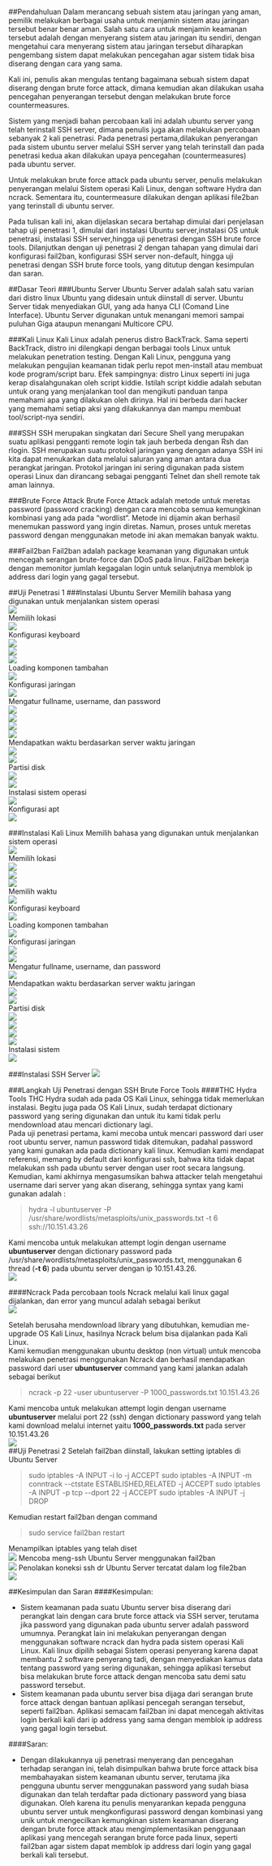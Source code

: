 ##Pendahuluan
Dalam merancang sebuah sistem atau jaringan yang aman, pemilik melakukan berbagai usaha untuk menjamin sistem atau jaringan tersebut benar benar aman. Salah satu cara untuk menjamin keamanan tersebut adalah dengan menyerang sistem atau jaringan itu sendiri, dengan mengetahui cara menyerang sistem atau jaringan tersebut diharapkan pengembang sistem dapat melakukan pencegahan agar sistem tidak bisa diserang dengan cara yang sama.

Kali ini, penulis akan mengulas tentang bagaimana sebuah sistem dapat diserang dengan brute force attack, dimana kemudian akan dilakukan usaha pencegahan penyerangan tersebut dengan melakukan brute force countermeasures.

Sistem yang menjadi bahan percobaan kali ini adalah ubuntu server yang telah terinstall SSH server, dimana penulis juga akan melakukan percobaan sebanyak 2 kali penetrasi. Pada penetrasi pertama,dilakukan penyerangan pada sistem ubuntu server melalui SSH server yang telah terinstall dan pada penetrasi kedua akan dilakukan upaya pencegahan (countermeasures) pada ubuntu server.

Untuk melakukan brute force attack pada ubuntu server, penulis melakukan penyerangan melalui Sistem operasi Kali Linux, dengan software Hydra dan ncrack. Sementara itu, countermeasure dilakukan dengan aplikasi file2ban yang terinstall di ubuntu server.

Pada tulisan kali ini, akan dijelaskan secara bertahap dimulai dari penjelasan tahap uji penetrasi 1, dimulai dari instalasi Ubuntu server,instalasi OS untuk penetrasi,  instalasi SSH server,hingga uji penetrasi dengan SSH brute force tools. Dilanjutkan dengan uji penetrasi 2 dengan tahapan yang dimulai dari konfigurasi fail2ban, konfigurasi SSH server non-default, hingga uji penetrasi dengan SSH brute force tools, yang ditutup dengan kesimpulan dan saran.

##Dasar Teori
###Ubuntu Server
Ubuntu Server adalah salah satu varian dari distro linux Ubuntu yang didesain untuk diinstall di server. Ubuntu Server tidak menyediakan GUI, yang ada hanya CLI (Comand Line Interface). Ubuntu Server digunakan untuk menangani memori sampai puluhan Giga ataupun menangani Multicore CPU.

###Kali Linux
Kali Linux adalah penerus distro BackTrack. Sama seperti BackTrack, distro ini dilengkapi dengan berbagai tools Linux untuk melakukan penetration testing. Dengan Kali Linux, pengguna yang melakukan pengujian keamanan tidak perlu repot men-install atau membuat kode program/script baru. Efek sampingnya: distro Linux seperti ini juga kerap disalahgunakan oleh script kiddie. Istilah script kiddie adalah sebutan untuk orang yang menjalankan tool dan mengikuti panduan tanpa memahami apa yang dilakukan oleh dirinya. Hal ini berbeda dari hacker yang memahami setiap aksi yang dilakukannya dan mampu membuat tool/script-nya sendiri.

###SSH
SSH merupakan singkatan dari Secure Shell yang merupakan suatu aplikasi pengganti remote login tak jauh berbeda dengan Rsh dan rlogin. SSH merupakan suatu protokol jaringan yang  dengan adanya SSH ini kita dapat menukarkan data melalui saluran yang aman antara dua perangkat jaringan. Protokol jaringan ini sering digunakan pada sistem operasi Linux dan dirancang sebagai pengganti Telnet dan shell remote tak aman lainnya.

###Brute Force Attack
Brute Force Attack adalah metode untuk meretas password (password cracking) dengan cara mencoba semua kemungkinan kombinasi yang ada pada “wordlist“. Metode ini dijamin akan berhasil menemukan password yang ingin diretas. Namun, proses untuk meretas password dengan menggunakan metode ini akan memakan banyak waktu.

###Fail2ban
Fail2ban adalah package keamanan yang digunakan untuk mencegah serangan brute-force dan DDoS pada linux. Fail2ban bekerja dengan memonitor jumlah kegagalan login untuk selanjutnya memblok ip address dari login yang gagal tersebut.

##Uji Penetrasi 1
###Instalasi Ubuntu Server
Memilih bahasa yang digunakan untuk menjalankan sistem operasi<br/>
![](images/install_ubuntu_server_1.png?raw=true)<br/>
Memilih lokasi<br/>
![](images/install_ubuntu_server_2.png?raw=true)<br/>
Konfigurasi keyboard<br/>
![](images/install_ubuntu_server-3.png?raw=true)<br/>
![](images/install_ubuntu_server_4.png?raw=true)<br/>
![](images/install_ubuntu_server-5.png?raw=true)<br/>
Loading komponen tambahan<br/>
![](images/install_ubuntu_server_6.png?raw=true)<br/>
Konfigurasi jaringan<br/>
![](images/install_ubuntu_server_7.png?raw=true)<br/>
Mengatur fullname, username, dan password<br/>
![](images/install_ubuntu_server_8.png?raw=true)<br/>
![](images/install_ubuntu_server_10.png?raw=true)<br/>
![](images/install_ubuntu_server_11.png?raw=true)<br/>
![](images/install_ubuntu_server-12.png?raw=true)<br/>
Mendapatkan waktu berdasarkan server waktu jaringan<br/>
![](images/install_ubuntu_server_13.png?raw=true)<br/>
![](images/install_ubuntu_server_14.png?raw=true)<br/>
Partisi disk<br/>
![](images/install_ubuntu_server-15.png?raw=true)<br/>
![](images/install_ubuntu_server_16.png?raw=true)<br/>
Instalasi sistem operasi<br/>
![](images/install_ubuntu_server_17.png?raw=true)<br/>
Konfigurasi apt<br/>
![](images/install_ubuntu_server_18.png?raw=true)<br/>


###Instalasi Kali Linux
Memilih bahasa yang digunakan untuk menjalankan sistem operasi<br/>
![](images/install_kali.png?raw=true)<br/>
Memilih lokasi<br/>
![](images/install_kali_2.png?raw=true)<br/>
![](images/install_kali_3.png?raw=true)<br/>
![](images/install_kali_4.png?raw=true)<br/>
Memilih waktu<br/>
![](images/install_kali_5.png?raw=true)<br/>
Konfigurasi keyboard<br/>
![](images/install_kali_6.png?raw=true)<br/>
Loading komponen tambahan<br/>
![](images/install_kali_7.png?raw=true)<br/>
Konfigurasi jaringan<br/>
![](images/install_kali_8.png?raw=true)<br/>
![](images/install_kali_9.png?raw=true)<br/>
Mengatur fullname, username, dan password<br/>
![](images/install_kali_10.png?raw=true)<br/>
Mendapatkan waktu berdasarkan server waktu jaringan<br/>
![](images/install_kali_11.png?raw=true)<br/>
![](images/install_kali_12.png?raw=true)<br/>
Partisi disk<br/>
![](images/install_kali_13.png?raw=true)<br/>
![](images/install_kali_14.png?raw=true)<br/>
![](images/install_kali_15.png?raw=true)<br/>
![](images/install_kali_16.png?raw=true)<br/>
Instalasi sistem<br/>
![](images/install_kali_17.png?raw=true)<br/>


###Instalasi SSH Server
![](images/install_ssh_server.png?raw=true)<br/>


###Langkah Uji Penetrasi dengan SSH Brute Force Tools
####THC Hydra
Tools THC Hydra sudah ada pada OS Kali Linux, sehingga tidak memerlukan instalasi. Begitu juga pada OS Kali Linux, sudah terdapat dictionary password yang sering digunakan dan untuk itu kami tidak perlu mendownload atau mencari dictionary lagi.<br/>
Pada uji penetrasi pertama, kami mecoba untuk mencari password dari user root ubuntu server, namun password tidak ditemukan, padahal password yang kami gunakan ada pada dictionary kali linux. Kemudian kami mendapat referensi, memang by default dari konfigurasi ssh, bahwa kita tidak dapat melakukan ssh pada ubuntu server dengan user root secara langsung.
Kemudian, kami akhirnya mengasumsikan bahwa attacker telah mengetahui username dari server yang akan diserang, sehingga syntax yang kami gunakan adalah :<br/>
> hydra -l ubuntuserver -P /usr/share/wordlists/metasploits/unix_passwords.txt -t 6 ssh://10.151.43.26

Kami mencoba untuk melakukan attempt login dengan username **ubuntuserver** dengan dictionary password pada /usr/share/wordlists/metasploits/unix_passwords.txt, menggunakan 6 thread (**-t 6**) pada ubuntu server dengan ip 10.151.43.26. <br/>
![](images/hydra.png?raw=true)

####Ncrack
Pada percobaan tools Ncrack melalui kali linux gagal dijalankan, dan error yang muncul adalah sebagai berikut <br/>
![](images/ncrack_error_kali.png?raw=true)

Setelah berusaha mendownload library yang dibutuhkan, kemudian me-upgrade OS Kali Linux, hasilnya Ncrack belum bisa dijalankan pada Kali Linux. <br/>
Kami kemudian menggunakan ubuntu desktop (non virtual) untuk mencoba melakukan penetrasi menggunakan Ncrack dan berhasil mendapatkan password dari user **ubuntuserver**
command yang kami jalankan adalah sebagai berikut
> ncrack -p 22 -user ubuntuserver -P 1000_passwords.txt 10.151.43.26

Kami mencoba untuk melakukan attempt login dengan username **ubuntuserver** melalui port 22 (ssh) dengan dictionary password yang telah kami download melalui internet yaitu **1000_passwords.txt** pada server 10.151.43.26<br/>
![](images/ncrack_with_ubuntunonvirtual.png?raw=true)<br/>
##Uji Penetrasi 2
Setelah fail2ban diinstall, lakukan setting iptables di Ubuntu Server<br/>
> sudo iptables -A INPUT -i lo -j ACCEPT
sudo iptables -A INPUT -m conntrack --ctstate ESTABLISHED,RELATED -j ACCEPT
sudo iptables -A INPUT -p tcp --dport 22 -j ACCEPT
sudo iptables -A INPUT -j DROP

Kemudian restart fail2ban dengan command
>sudo service fail2ban restart


Menampilkan iptables yang telah diset<br/>
![](images/showing_iptables_dan_fail2ban.png?raw=true)
Mencoba meng-ssh Ubuntu Server menggunakan fail2ban <br/>
![](images/gagal_ssh_by_fail2ban_iptables.png?raw=true)
Penolakan koneksi ssh dr Ubuntu Server tercatat dalam log file2ban<br/>
![](images/logfile_file2ban.png?raw=true)



##Kesimpulan dan Saran
####Kesimpulan:
- Sistem keamanan pada suatu Ubuntu server bisa diserang dari perangkat lain dengan cara brute force attack via SSH server, terutama jika password yang digunakan pada ubuntu server adalah password umumnya. Perangkat lain ini melakukan penyerangan dengan menggunakan software ncrack dan hydra pada sistem operasi Kali Linux. Kali linux dipilih sebagai Sistem operasi penyerang karena dapat membantu 2 software penyerang tadi, dengan menyediakan kamus data tentang password yang sering digunakan, sehingga aplikasi tersebut bisa melakukan brute force attack dengan mencoba satu demi satu password tersebut.
- Sistem keamanan pada ubuntu server bisa dijaga dari serangan brute force attack dengan bantuan aplikasi pencegah serangan tersebut, seperti fail2ban. Aplikasi semacam fail2ban ini dapat mencegah aktivitas login berkali kali dari ip address yang sama dengan memblok ip address yang gagal login tersebut. 

####Saran:
- Dengan dilakukannya uji penetrasi menyerang dan pencegahan terhadap serangan ini, telah disimpulkan bahwa brute force attack bisa membahayakan sistem keamanan ubuntu server, terutama jika pengguna ubuntu server menggunakan password yang sudah biasa digunakan dan telah terdaftar pada dictionary password yang biasa digunakan. Oleh karena itu penulis menyarankan kepada pengguna ubuntu server untuk mengkonfigurasi password dengan kombinasi yang unik untuk mengecilkan kemungkinan sistem keamanan diserang dengan brute force attack atau mengimplementasikan penggunaan aplikasi yang mencegah serangan brute force pada linux, seperti fail2ban agar sistem dapat memblok ip address dari login yang gagal berkali kali tersebut.


